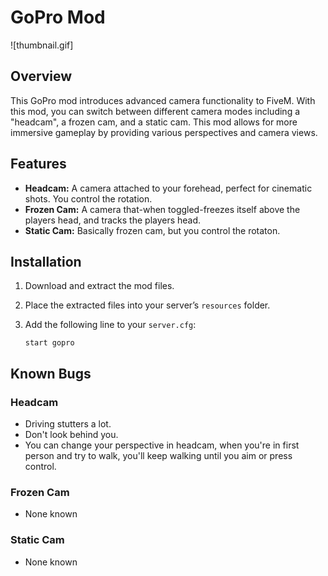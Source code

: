 # GoPro Mod
![thumbnail.gif]
## Overview

This GoPro mod introduces advanced camera functionality to FiveM. With this mod, you can switch between different camera modes including a "headcam", a frozen cam, and a static cam. This mod allows for more immersive gameplay by providing various perspectives and camera views.

## Features

- **Headcam:** A camera attached to your forehead, perfect for cinematic shots. You control the rotation.
- **Frozen Cam:** A camera that-when toggled-freezes itself above the players head, and tracks the players head.
- **Static Cam:** Basically frozen cam, but you control the rotaton.

## Installation

1. Download and extract the mod files.
2. Place the extracted files into your server’s `resources` folder.
3. Add the following line to your `server.cfg`:

   ```plaintext
   start gopro
## Known Bugs
### Headcam
- Driving stutters a lot.
- Don't look behind you.
- You can change your perspective in headcam, when you're in first person and try to walk, you'll keep walking until you aim or press control.
### Frozen Cam
- None known
### Static Cam
- None known
